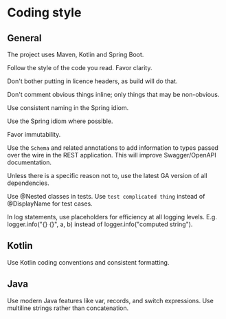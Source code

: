 # Coding style

## General

The project uses Maven, Kotlin and Spring Boot.

Follow the style of the code you read. Favor clarity.

Don't bother putting in licence headers, as build will do that.

Don't comment obvious things inline; only things that may be non-obvious.

Use consistent naming in the Spring idiom.

Use the Spring idiom where possible.

Favor immutability.

Use the `Schema` and related annotations to add information to types passed over the wire in the REST application.
This will improve Swagger/OpenAPI documentation.

Unless there is a specific reason not to, use the latest GA version of all dependencies.

Use @Nested classes in tests. Use `test complicated thing` instead of @DisplayName for test cases.

In log statements, use placeholders for efficiency at all logging levels.
E.g. logger.info("{} {}", a, b) instead of logger.info("computed string").

## Kotlin

Use Kotlin coding conventions and consistent formatting.

## Java

Use modern Java features like var, records, and switch expressions.
Use multiline strings rather than concatenation.